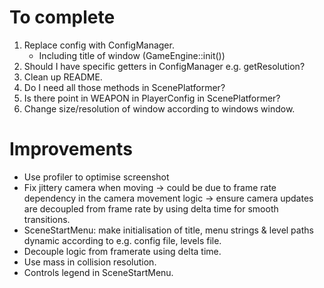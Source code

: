 # To complete
1. Replace config with ConfigManager.
    - Including title of window (GameEngine::init())
2. Should I have specific getters in ConfigManager e.g. getResolution?
3. Clean up README.
4. Do I need all those methods in ScenePlatformer?
5. Is there point in WEAPON in PlayerConfig in ScenePlatformer?
6. Change size/resolution of window according to windows window.


# Improvements
- Use profiler to optimise screenshot
- Fix jittery camera when moving -> could be due to frame rate dependency in the camera movement logic -> ensure camera updates are decoupled from frame rate by using delta time for smooth transitions.
- SceneStartMenu: make initialisation of title, menu strings & level paths dynamic according to e.g. config file, levels file.
- Decouple logic from framerate using delta time.
- Use mass in collision resolution.
- Controls legend in SceneStartMenu.